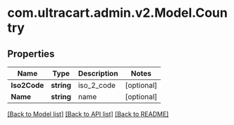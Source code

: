 
# com.ultracart.admin.v2.Model.Country

## Properties

Name | Type | Description | Notes
------------ | ------------- | ------------- | -------------
**Iso2Code** | **string** | iso_2_code | [optional] 
**Name** | **string** | name | [optional] 

[[Back to Model list]](../README.md#documentation-for-models)
[[Back to API list]](../README.md#documentation-for-api-endpoints)
[[Back to README]](../README.md)

